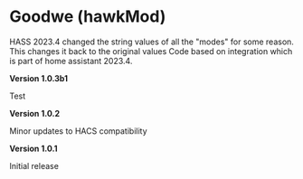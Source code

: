 # Goodwe (hawkMod)


HASS 2023.4 changed the string values of all the "modes" for some reason. This changes it back to the original values
Code based on integration which is part of home assistant 2023.4.



**Version 1.0.3b1**

Test


**Version 1.0.2**

Minor updates to HACS compatibility

**Version 1.0.1**

Initial release